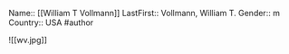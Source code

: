 Name:: [[William T Vollmann]]
LastFirst:: Vollmann, William T.
Gender:: m
Country:: USA
#author


![[wv.jpg]]